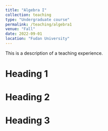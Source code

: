 ```yaml
---
title: "Algebra I"
collection: teaching
type: "Undergraduate course"
permalink: /teaching/algebra1
venue: "Fall"
date: 2022-09-01
location: "Fudan University"
---
```


This is a description of a teaching experience. 

Heading 1
======

Heading 2
======

Heading 3
======

